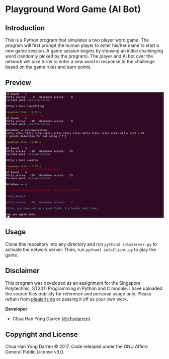 # Playground Word Game (AI Bot)

## Introduction

This is a Python program that simulates a two player word game. The program will first prompt the human player to enter his/her name to start
a new game session. A game session begins by showing an initial challenging word (randomly picked by the program). The player and AI bot over
the network will take turns to enter a new word in response to the challenge based on the game rules and earn points. 

## Preview

<img src="preview.png" width="700">

## Usage

Clone this repository into any directory and run `python3 soloServer.py` to activate the network server. Then, run `python3 soloClient.py` to
play the game.

## Disclaimer

This program was developed as an assignment for the Singapore Polytechnic, ST2411 Programming in Python and C module. I have uploaded the source files publicly for reference and personal usage only. Please refrain from [plagiarising](https://www.sp.edu.sg/sp/student-services/ssc-overview/student-handbook/intellectual-property-copyright-and-plagiarism) or passing it off as your own work. 

**Developer**

- Chua Han Yong Darren ([@chydarren](https://github.com/chydarren))

## Copyright and License 

Chua Han Yong Darren © 2017. Code released under the GNU Affero General Public License v3.0.
